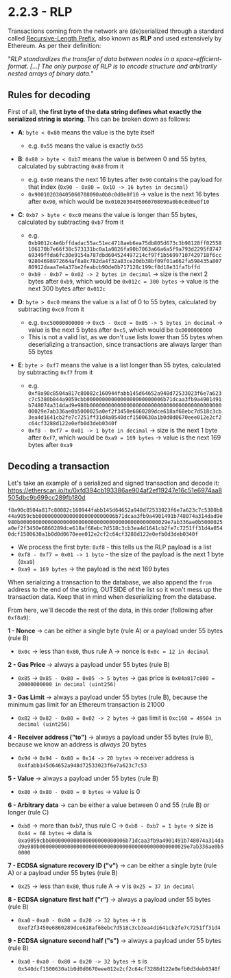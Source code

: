 # 2.2.3 - RLP

Transactions coming from the network are (de)serialized through a standard called [Recursive-Length Prefix](http://ethereum.org/en/developers/docs/data-structures-and-encoding/rlp), also known as **RLP** and used extensively by Ethereum. As per their definition:

"*RLP standardizes the transfer of data between nodes in a space-efficient-format. [...] The only purpose of RLP is to encode structure and arbitrarily nested arrays of binary data.*"

## Rules for decoding

First of all, **the first byte of the data string defines what exactly the serialized string is storing**. This can be broken down as follows:

* **A**: `byte < 0x80` means the value is the byte itself
  * e.g. `0x55` means the value is exactly `0x55`

* **B**: `0x80 > byte < 0xb7` means the value is between 0 and 55 bytes, calculated by subtracting `0x80` from it
  * e.g. `0x90` means the next 16 bytes after `0x90` contains the payload for that index (`0x90 - 0x80 = 0x10 -> 16 bytes in decimal`)
  * `0x900102030405060708090a0b0c0d0e0f10` -> value is the next 16 bytes after `0x90`, which would be `0x0102030405060708090a0b0c0d0e0f10`

* **C**: `0xb7 > byte < 0xc0` means the value is longer than 55 bytes, calculated by subtracting `0xb7` from it
  * e.g. `0xb9012c4e6bffdadac55ac51ec4718aeb6ea75db805d673c3b98128ff02558106170b7e66f38c573131bc0a1a0826fa90b7063a66a6a5f9a793d2295f874769349ffda6fc30e9154a787dbd604524497214cf97f1b56997107429718f6cc92804698972664af8a8c782da4f32a83ce20db38bf09f01a662fa598435a80780912daaa7e4a37be2feabcb90de0b717128c199cf8d18e31fa7bffd`
  * `0xb9 - 0xb7 = 0x02 -> 2 bytes in decimal` -> size is the next 2 bytes after `0xb9`, which would be `0x012c = 300 bytes` -> value is the next 300 bytes after `0x012c`

* **D**: `byte > 0xc0` means the value is a list of 0 to 55 bytes, calculated by subtracting `0xc0` from it
  * e.g. `0xc50000000000` -> `0xc5 - 0xc0 = 0x05 -> 5 bytes in decimal` -> value is the next 5 bytes after `0xc5`, which would be `0x0000000000`
  * This is not a valid list, as we don't use lists lower than 55 bytes when deserializing a transaction, since transactions are always larger than 55 bytes

* **E**: `byte > 0xf7` means the value is a list longer than 55 bytes, calculated by subtracting `0xf7` from it
  * e.g. `0xf8a90c8504a817c80082c160944fabb145d64652a948d72533023f6e7a623c7c5380b844a9059cbb0000000000000000000000006b71dcaa3fb9a4901491b748074a314dad9e980b000000000000000000000000000000000000000000000029e7ab336ae0b5000025a0ef2f3450e6860289dce618af68ebc7d518c3cb3ea4d1641cb2fe7c7251ff31d4a0540dcf1500630a1b0d0d0670eee012e2cf2c64cf3288d122e0efb0d3deb0340f`
  * `0xf8 - 0xf7 = 0x01 -> 1 byte in decimal` -> size is the next 1 byte after `0xf7`, which would be `0xa9 = 169 bytes` -> value is the next 169 bytes after `0xa9`

## Decoding a transaction

Let's take an example of a serialized and signed transaction and decode it: https://etherscan.io/tx/0xfd394cb193386ae904af2ef19247e16c51e6974aa8505dbc9b699cc289fb180d

`f8a90c8504a817c80082c160944fabb145d64652a948d72533023f6e7a623c7c5380b844a9059cbb0000000000000000000000006b71dcaa3fb9a4901491b748074a314dad9e980b000000000000000000000000000000000000000000000029e7ab336ae0b5000025a0ef2f3450e6860289dce618af68ebc7d518c3cb3ea4d1641cb2fe7c7251ff31d4a0540dcf1500630a1b0d0d0670eee012e2cf2c64cf3288d122e0efb0d3deb0340f`

* We process the first byte: `0xf8` - this tells us the RLP payload is a list
* `0xf8 - 0xf7 = 0x01 -> 1 byte` - the size of the payload is the next 1 byte (`0xa9`)
* `0xa9 = 169 bytes` -> the payload is the next 169 bytes

When serializing a transaction to the database, we also append the `from` address to the end of the string, OUTSIDE of the list so it won't mess up the transaction data. Keep that in mind when deserializing from the database.

From here, we'll decode the rest of the data, in this order (following after `0xf8a9`):

**1 - Nonce** -> can be either a single byte (rule A) or a payload under 55 bytes (rule B)
* `0x0c` -> less than `0x80`, thus rule A -> nonce is `0x0c = 12 in decimal`

**2 - Gas Price** -> always a payload under 55 bytes (rule B)
* `0x85` -> `0x85 - 0x80 = 0x05 -> 5 bytes` -> gas price is `0x04a817c800 = 20000000000 in decimal (uint256)`

**3 - Gas Limit** -> always a payload under 55 bytes (rule B), because the minimum gas limit for an Ethereum transaction is 21000
* `0x82` -> `0x82 - 0x80 = 0x02 -> 2 bytes` -> gas limit is `0xc160 = 49504 in decimal (uint256)`

**4 - Receiver address ("to")** -> always a payload under 55 bytes (rule B), because we know an address is *always* 20 bytes
* `0x94` -> `0x94 - 0x80 = 0x14 -> 20 bytes` -> receiver address is `0x4fabb145d64652a948d72533023f6e7a623c7c53`

**5 - Value** -> always a payload under 55 bytes (rule B)
* `0x80` -> `0x80 - 0x80 = 0 bytes` -> value is 0

**6 - Arbitrary data** -> can be either a value between 0 and 55 (rule B) or longer (rule C)
* `0xb8` -> more than `0xb7`, thus rule C -> `0xb8 - 0xb7 = 1 byte` -> size is `0x44 = 68 bytes` -> data is `0xa9059cbb0000000000000000000000006b71dcaa3fb9a4901491b748074a314dad9e980b000000000000000000000000000000000000000000000029e7ab336ae0b50000`

**7 - ECDSA signature recovery ID ("v")** -> can be either a single byte (rule A) or a payload under 55 bytes (rule B)
* `0x25` -> less than `0x80`, thus rule A -> v is `0x25 = 37 in decimal`

**8 - ECDSA signature first half ("r")** -> always a payload under 55 bytes (rule B)
* `0xa0` - `0xa0 - 0x80 = 0x20 -> 32 bytes` -> r is `0xef2f3450e6860289dce618af68ebc7d518c3cb3ea4d1641cb2fe7c7251ff31d4`

**9 - ECDSA signature second half ("s")** -> always a payload under 55 bytes (rule B)
* `0xa0` - `0xa0 - 0x80 = 0x20 -> 32 bytes` -> s is `0x540dcf1500630a1b0d0d0670eee012e2cf2c64cf3288d122e0efb0d3deb0340f`
